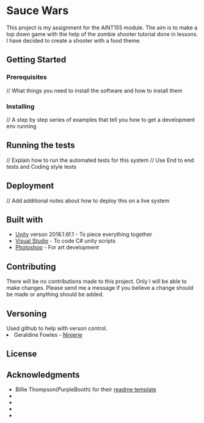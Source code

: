 <h1>Sauce Wars</h1>
This project is my assignment for the AINT155 module. The aim is to make a top down game with the help of the zombie shooter tutorial done in lessons. I have decided to create a shooter with a food theme.

<h2>Getting Started</h2>

<h3>Prerequisites</h3>
// What things you need to install the software and how to install them

<h3>Installing</h3>
// A step by step series of examples that tell you how to get a development env running

<h2>Running the tests</h2>
// Explain how to run the automated tests for this system
// Use </h3>End to end tests</h3> and </h3>Coding style tests</h3>


<h2>Deployment</h2>
// Add additional notes about how to deploy this on a live system

<h2>Built with</h2>
<ul>
<li><a href="https://unity3d.com/">Unity</a> verson 2018.1.6f.1 - To piece everything together</li>
<li><a href="https://visualstudio.microsoft.com/">Visual Studio</a> - To code C# unity scripts</li>
<li><a href="https://www.photoshop.com/">Photoshop</a> - For art development</li>
</ul>

<h2>Contributing</h2>
There will be no contributions made to this project. Only I will be able to make changes. Please send me a message if you believe a change should be made or anything should be added.

<h2>Versoning</h2>
Used github to help with verson control.

<li>Geraldine Fowles - <a href="https://github.com/ninjerie">Ninjerie</a></li></ul>

<h2>License</h2>

<h2>Acknowledgments</h2>
<ul>
<li>Billie Thompson(PurpleBooth) for their <a href="https://gist.github.com/PurpleBooth/109311bb0361f32d87a2">readme template</a></li>
<li></li>
<li></li>
<li></li>
<li></li>
</ul>
